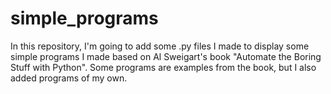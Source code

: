 # simple_programs
In this repository, I'm going to add some .py files I made to display some simple programs I made based on Al Sweigart's book "Automate the Boring Stuff with Python". Some programs are examples from the book, but I also added programs of my own.
